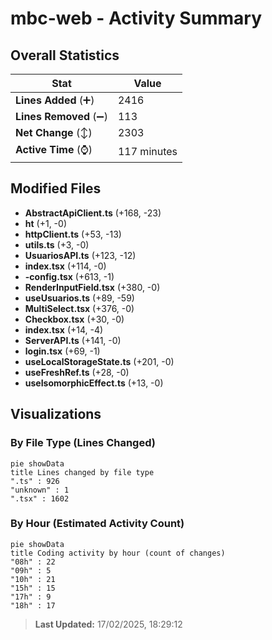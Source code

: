 # mbc-web - Activity Summary 

## Overall Statistics

| Stat                   | Value                                                             |
| ---------------------- | ----------------------------------------------------------------- |
| **Lines Added** (➕)   | 2416                                          |
| **Lines Removed** (➖) | 113                                        |
| **Net Change** (↕)    | 2303                |
| **Active Time** (⌚)   | 117 minutes |


## Modified Files
- **AbstractApiClient.ts** (+168, -23)
- **ht** (+1, -0)
- **httpClient.ts** (+53, -13)
- **utils.ts** (+3, -0)
- **UsuariosAPI.ts** (+123, -12)
- **index.tsx** (+114, -0)
- **-config.tsx** (+613, -1)
- **RenderInputField.tsx** (+380, -0)
- **useUsuarios.ts** (+89, -59)
- **MultiSelect.tsx** (+376, -0)
- **Checkbox.tsx** (+30, -0)
- **index.tsx** (+14, -4)
- **ServerAPI.ts** (+141, -0)
- **login.tsx** (+69, -1)
- **useLocalStorageState.ts** (+201, -0)
- **useFreshRef.ts** (+28, -0)
- **useIsomorphicEffect.ts** (+13, -0)

## Visualizations

### By File Type (Lines Changed)

```mermaid
pie showData
title Lines changed by file type
".ts" : 926
"unknown" : 1
".tsx" : 1602
```

### By Hour (Estimated Activity Count)

```mermaid
pie showData
title Coding activity by hour (count of changes)
"08h" : 22
"09h" : 5
"10h" : 21
"15h" : 15
"17h" : 9
"18h" : 17
```


> **Last Updated:** 17/02/2025, 18:29:12